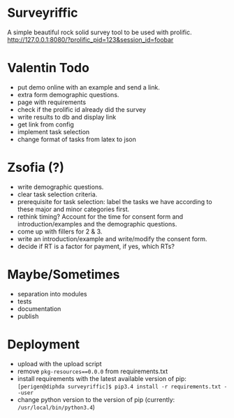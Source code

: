 # Surveyriffic

A simple beautiful rock solid survey tool to be used with prolific.
<http://127.0.0.1:8080/?prolific_pid=123&session_id=foobar>

# Valentin Todo

 - put demo online with an example and send a link.
 - extra form demographic questions.
 - page with requirements
 - check if the prolific id already did the survey
 - write results to db and display link
 - get link from config
 - implement task selection
 - change format of tasks from latex to json

# Zsofia (?)

- write demographic questions.
- clear task selection criteria.
- prerequisite for task selection: label the tasks we have according to these major and minor categories first.
- rethink timing? Account for the time for consent form and introduction/examples and the demographic questions.
- come up with fillers for 2 & 3.
- write an introduction/example and write/modify the consent form.
- decide if RT is a factor for payment, if yes, which RTs?

# Maybe/Sometimes

 - separation into modules
 - tests
 - documentation
 - publish

# Deployment

 - upload with the upload script
 - remove ``pkg-resources==0.0.0`` from requirements.txt
 - install requirements with the latest available version of pip: ``[perigen@diphda surveyriffic]$ pip3.4 install -r requirements.txt --user``
 - change python version to the version of pip (currently: ``/usr/local/bin/python3.4``)

